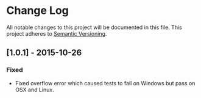 # Change Log
All notable changes to this project will be documented in this file.
This project adheres to [Semantic Versioning](http://semver.org/).

## [1.0.1] - 2015-10-26
### Fixed
- Fixed overflow error which caused tests to fail on Windows but pass on OSX and
Linux. 
